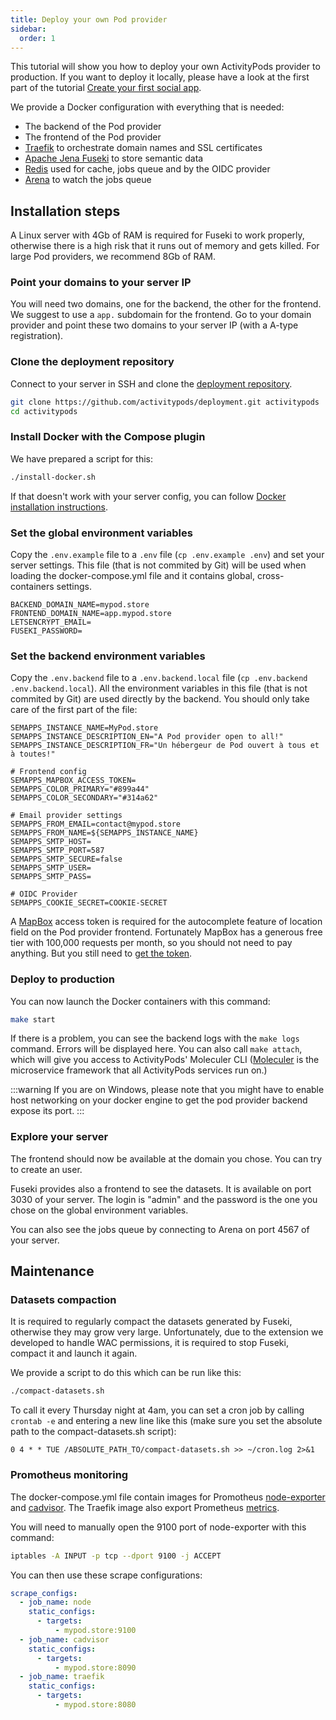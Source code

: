```yaml
---
title: Deploy your own Pod provider
sidebar:
  order: 1
---
```


This tutorial will show you how to deploy your own ActivityPods provider to production. If you want to deploy it locally, please have a look at the first part of the tutorial [Create your first social app](../create-your-first-social-app).

We provide a Docker configuration with everything that is needed:

- The backend of the Pod provider
- The frontend of the Pod provider
- [Traefik](https://traefik.io) to orchestrate domain names and SSL certificates
- [Apache Jena Fuseki](https://jena.apache.org/documentation/fuseki2/) to store semantic data
- [Redis](https://redis.io) used for cache, jobs queue and by the OIDC provider
- [Arena](https://github.com/bee-queue/arena) to watch the jobs queue

## Installation steps

A Linux server with 4Gb of RAM is required for Fuseki to work properly, otherwise there is a high risk that it runs out of memory and gets killed. For large Pod providers, we recommend 8Gb of RAM.

### Point your domains to your server IP

You will need two domains, one for the backend, the other for the frontend. We suggest to use a `app.` subdomain for the frontend. Go to your domain provider and point these two domains to your server IP (with a A-type registration).

### Clone the deployment repository

Connect to your server in SSH and clone the [deployment repository](https://github.com/activitypods/deployment).

```bash
git clone https://github.com/activitypods/deployment.git activitypods
cd activitypods
```

### Install Docker with the Compose plugin

We have prepared a script for this:

```bash
./install-docker.sh
```

If that doesn't work with your server config, you can follow [Docker installation instructions](https://docs.docker.com/engine/install/).

### Set the global environment variables

Copy the `.env.example` file to a `.env` file (`cp .env.example .env`) and set your server settings. This file (that is not commited by Git) will be used when loading the docker-compose.yml file and it contains global, cross-containers settings.

```dotenv
BACKEND_DOMAIN_NAME=mypod.store
FRONTEND_DOMAIN_NAME=app.mypod.store
LETSENCRYPT_EMAIL=
FUSEKI_PASSWORD=
```

### Set the backend environment variables

Copy the `.env.backend` file to a `.env.backend.local` file (`cp .env.backend .env.backend.local`). All the environment variables in this file (that is not commited by Git) are used directly by the backend. You should only take care of the first part of the file:

```dotenv
SEMAPPS_INSTANCE_NAME=MyPod.store
SEMAPPS_INSTANCE_DESCRIPTION_EN="A Pod provider open to all!"
SEMAPPS_INSTANCE_DESCRIPTION_FR="Un hébergeur de Pod ouvert à tous et à toutes!"

# Frontend config
SEMAPPS_MAPBOX_ACCESS_TOKEN=
SEMAPPS_COLOR_PRIMARY="#899a44"
SEMAPPS_COLOR_SECONDARY="#314a62"

# Email provider settings
SEMAPPS_FROM_EMAIL=contact@mypod.store
SEMAPPS_FROM_NAME=${SEMAPPS_INSTANCE_NAME}
SEMAPPS_SMTP_HOST=
SEMAPPS_SMTP_PORT=587
SEMAPPS_SMTP_SECURE=false
SEMAPPS_SMTP_USER=
SEMAPPS_SMTP_PASS=

# OIDC Provider
SEMAPPS_COOKIE_SECRET=COOKIE-SECRET
```

A [MapBox](https://mapbox.com) access token is required for the autocomplete feature of location field on the Pod provider frontend. Fortunately MapBox has a generous free tier with 100,000 requests per month, so you should not need to pay anything. But you still need to [get the token](https://docs.mapbox.com/help/getting-started/access-tokens/).

### Deploy to production

You can now launch the Docker containers with this command:

```bash
make start
```

If there is a problem, you can see the backend logs with the `make logs` command. Errors will be displayed here. You can also call `make attach`, which will give you access to ActivityPods' Moleculer CLI ([Moleculer](https://moleculer.services/) is the microservice framework that all ActivityPods services run on.)

:::warning
If you are on Windows, please note that you might have to enable host networking on your docker engine to get the pod provider backend expose its port.
:::

### Explore your server

The frontend should now be available at the domain you chose. You can try to create an user.

Fuseki provides also a frontend to see the datasets. It is available on port 3030 of your server. The login is "admin" and the password is the one you chose on the global environment variables.

You can also see the jobs queue by connecting to Arena on port 4567 of your server.

## Maintenance

### Datasets compaction

It is required to regularly compact the datasets generated by Fuseki, otherwise they may grow very large. Unfortunately, due to the extension we developed to handle WAC permissions, it is required to stop Fuseki, compact it and launch it again.

We provide a script to do this which can be run like this:

```bash
./compact-datasets.sh
```

To call it every Thursday night at 4am, you can set a cron job by calling `crontab -e` and entering a new line like this (make sure you set the absolute path to the compact-datasets.sh script):

```cron
0 4 * * TUE /ABSOLUTE_PATH_TO/compact-datasets.sh >> ~/cron.log 2>&1
```

### Promotheus monitoring

The docker-compose.yml file contain images for Promotheus [node-exporter](https://prometheus.io/docs/guides/node-exporter/) and [cadvisor](https://prometheus.io/docs/guides/cadvisor/). The Traefik image also export Prometheus [metrics](https://doc.traefik.io/traefik/observability/metrics/overview/).

You will need to manually open the 9100 port of node-exporter with this command:

```bash
iptables -A INPUT -p tcp --dport 9100 -j ACCEPT
```

You can then use these scrape configurations:

```yml
scrape_configs:
  - job_name: node
    static_configs:
      - targets:
          - mypod.store:9100
  - job_name: cadvisor
    static_configs:
      - targets:
          - mypod.store:8090
  - job_name: traefik
    static_configs:
      - targets:
          - mypod.store:8080
```
